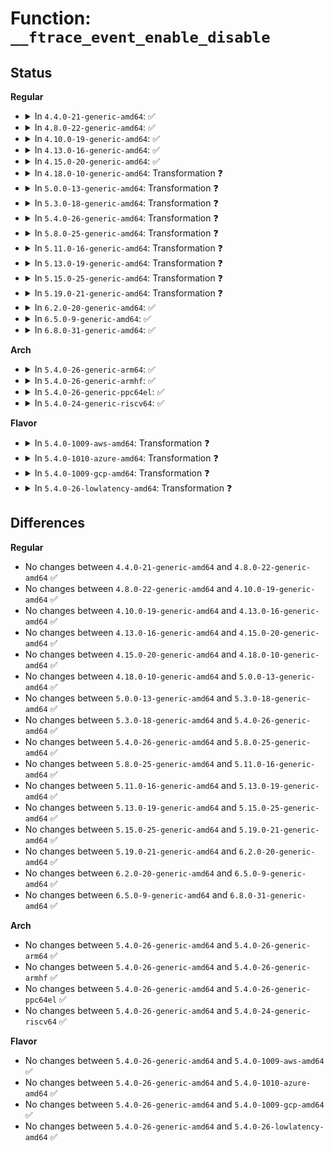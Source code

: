 # Function: <code>__ftrace_event_enable_disable</code>

## Status
<b>Regular</b>
<ul>
<li>
<details>
<summary>In <code>4.4.0-21-generic-amd64</code>: ✅</summary>

```c
int __ftrace_event_enable_disable(struct trace_event_file * file, int enable, int soft_disable)
```

```json
{
  "name": "__ftrace_event_enable_disable",
  "collision_type": "Unique Static",
  "inline_type": "No",
  "funcs": [
    {
      "addr": 18446744071580278272,
      "name": "__ftrace_event_enable_disable",
      "external": false,
      "loc": "kernel/trace/trace_events.c:361",
      "file": "kernel/trace/trace_events.c",
      "inline": "seen, unknown",
      "caller_inline": [],
      "caller_func": [
        "kernel/trace/trace_events.c:__ftrace_set_clr_event_nolock",
        "kernel/trace/trace_events.c:event_enable_write",
        "kernel/trace/trace_events.c:ftrace_event_set_open",
        "kernel/trace/trace_events.c:event_enable_free",
        "kernel/trace/trace_events.c:event_remove",
        "kernel/trace/trace_events.c:trace_event_enable_disable",
        "kernel/trace/trace_events.c:event_enable_func",
        "kernel/trace/trace_events.c:event_enable_func"
      ]
    }
  ],
  "symbols": [
    {
      "addr": 18446744071580278272,
      "name": "__ftrace_event_enable_disable",
      "section": ".text",
      "bind": "STB_LOCAL",
      "size": 384
    }
  ]
}
```
</details>
</li>
<li>
<details>
<summary>In <code>4.8.0-22-generic-amd64</code>: ✅</summary>

```c
int __ftrace_event_enable_disable(struct trace_event_file * file, int enable, int soft_disable)
```

```json
{
  "name": "__ftrace_event_enable_disable",
  "collision_type": "Unique Static",
  "inline_type": "No",
  "funcs": [
    {
      "addr": 18446744071580321600,
      "name": "__ftrace_event_enable_disable",
      "external": false,
      "loc": "kernel/trace/trace_events.c:386",
      "file": "kernel/trace/trace_events.c",
      "inline": "seen, unknown",
      "caller_inline": [],
      "caller_func": [
        "kernel/trace/trace_events.c:event_enable_func",
        "kernel/trace/trace_events.c:event_enable_func",
        "kernel/trace/trace_events.c:event_enable_free",
        "kernel/trace/trace_events.c:event_remove",
        "kernel/trace/trace_events.c:ftrace_event_set_open",
        "kernel/trace/trace_events.c:event_enable_write",
        "kernel/trace/trace_events.c:__ftrace_set_clr_event_nolock",
        "kernel/trace/trace_events.c:trace_event_enable_disable"
      ]
    }
  ],
  "symbols": [
    {
      "addr": 18446744071580321600,
      "name": "__ftrace_event_enable_disable",
      "section": ".text",
      "bind": "STB_LOCAL",
      "size": 497
    }
  ]
}
```
</details>
</li>
<li>
<details>
<summary>In <code>4.10.0-19-generic-amd64</code>: ✅</summary>

```c
int __ftrace_event_enable_disable(struct trace_event_file * file, int enable, int soft_disable)
```

```json
{
  "name": "__ftrace_event_enable_disable",
  "collision_type": "Unique Static",
  "inline_type": "No",
  "funcs": [
    {
      "addr": 18446744071580367728,
      "name": "__ftrace_event_enable_disable",
      "external": false,
      "loc": "kernel/trace/trace_events.c:346",
      "file": "kernel/trace/trace_events.c",
      "inline": "seen, unknown",
      "caller_inline": [],
      "caller_func": [
        "kernel/trace/trace_events.c:event_enable_func",
        "kernel/trace/trace_events.c:event_enable_func",
        "kernel/trace/trace_events.c:event_enable_free",
        "kernel/trace/trace_events.c:event_remove",
        "kernel/trace/trace_events.c:ftrace_event_set_open",
        "kernel/trace/trace_events.c:event_enable_write",
        "kernel/trace/trace_events.c:__ftrace_set_clr_event_nolock",
        "kernel/trace/trace_events.c:trace_event_enable_disable"
      ]
    }
  ],
  "symbols": [
    {
      "addr": 18446744071580367728,
      "name": "__ftrace_event_enable_disable",
      "section": ".text",
      "bind": "STB_LOCAL",
      "size": 497
    }
  ]
}
```
</details>
</li>
<li>
<details>
<summary>In <code>4.13.0-16-generic-amd64</code>: ✅</summary>

```c
int __ftrace_event_enable_disable(struct trace_event_file * file, int enable, int soft_disable)
```

```json
{
  "name": "__ftrace_event_enable_disable",
  "collision_type": "Unique Static",
  "inline_type": "No",
  "funcs": [
    {
      "addr": 18446744071580379088,
      "name": "__ftrace_event_enable_disable",
      "external": false,
      "loc": "kernel/trace/trace_events.c:368",
      "file": "kernel/trace/trace_events.c",
      "inline": "seen, unknown",
      "caller_inline": [],
      "caller_func": [
        "kernel/trace/trace_events.c:event_enable_func",
        "kernel/trace/trace_events.c:event_enable_func",
        "kernel/trace/trace_events.c:event_remove",
        "kernel/trace/trace_events.c:ftrace_event_set_open",
        "kernel/trace/trace_events.c:event_enable_write",
        "kernel/trace/trace_events.c:__ftrace_set_clr_event_nolock",
        "kernel/trace/trace_events.c:trace_event_enable_disable"
      ]
    }
  ],
  "symbols": [
    {
      "addr": 18446744071580379088,
      "name": "__ftrace_event_enable_disable",
      "section": ".text",
      "bind": "STB_LOCAL",
      "size": 594
    }
  ]
}
```
</details>
</li>
<li>
<details>
<summary>In <code>4.15.0-20-generic-amd64</code>: ✅</summary>

```c
int __ftrace_event_enable_disable(struct trace_event_file * file, int enable, int soft_disable)
```

```json
{
  "name": "__ftrace_event_enable_disable",
  "collision_type": "Unique Static",
  "inline_type": "No",
  "funcs": [
    {
      "addr": 18446744071580434320,
      "name": "__ftrace_event_enable_disable",
      "external": false,
      "loc": "kernel/trace/trace_events.c:368",
      "file": "kernel/trace/trace_events.c",
      "inline": "seen, unknown",
      "caller_inline": [],
      "caller_func": [
        "kernel/trace/trace_events.c:event_enable_func",
        "kernel/trace/trace_events.c:event_enable_func",
        "kernel/trace/trace_events.c:event_remove",
        "kernel/trace/trace_events.c:ftrace_event_set_open",
        "kernel/trace/trace_events.c:event_enable_write",
        "kernel/trace/trace_events.c:__ftrace_set_clr_event_nolock",
        "kernel/trace/trace_events.c:trace_event_enable_disable"
      ]
    }
  ],
  "symbols": [
    {
      "addr": 18446744071580434320,
      "name": "__ftrace_event_enable_disable",
      "section": ".text",
      "bind": "STB_LOCAL",
      "size": 610
    }
  ]
}
```
</details>
</li>
<li>
<details>
<summary>In <code>4.18.0-10-generic-amd64</code>: Transformation ❓</summary>

```c
int __ftrace_event_enable_disable(struct trace_event_file * file, int enable, int soft_disable)
```

```json
{
  "name": "__ftrace_event_enable_disable",
  "collision_type": "Unique Static",
  "inline_type": "No",
  "funcs": [
    {
      "addr": 0,
      "name": "__ftrace_event_enable_disable",
      "external": false,
      "loc": "kernel/trace/trace_events.c:368",
      "file": "kernel/trace/trace_events.c",
      "inline": "seen, unknown",
      "caller_inline": [],
      "caller_func": [
        "kernel/trace/trace_events.c:event_enable_func",
        "kernel/trace/trace_events.c:event_enable_func",
        "kernel/trace/trace_events.c:event_remove",
        "kernel/trace/trace_events.c:ftrace_event_set_open",
        "kernel/trace/trace_events.c:event_enable_write",
        "kernel/trace/trace_events.c:__ftrace_set_clr_event_nolock",
        "kernel/trace/trace_events.c:trace_event_enable_disable"
      ]
    }
  ],
  "symbols": [
    {
      "addr": 18446744071580496080,
      "name": "__ftrace_event_enable_disable",
      "section": ".text",
      "bind": "STB_LOCAL",
      "size": 574
    },
    {
      "addr": 18446744071580509275,
      "name": "__ftrace_event_enable_disable.cold.26",
      "section": ".text",
      "bind": "STB_LOCAL",
      "size": 47
    }
  ]
}
```
</details>
</li>
<li>
<details>
<summary>In <code>5.0.0-13-generic-amd64</code>: Transformation ❓</summary>

```c
int __ftrace_event_enable_disable(struct trace_event_file * file, int enable, int soft_disable)
```

```json
{
  "name": "__ftrace_event_enable_disable",
  "collision_type": "Unique Static",
  "inline_type": "No",
  "funcs": [
    {
      "addr": 0,
      "name": "__ftrace_event_enable_disable",
      "external": false,
      "loc": "kernel/trace/trace_events.c:369",
      "file": "kernel/trace/trace_events.c",
      "inline": "seen, unknown",
      "caller_inline": [],
      "caller_func": [
        "kernel/trace/trace_events.c:event_enable_func",
        "kernel/trace/trace_events.c:event_enable_func",
        "kernel/trace/trace_events.c:event_remove",
        "kernel/trace/trace_events.c:ftrace_event_set_open",
        "kernel/trace/trace_events.c:event_enable_write",
        "kernel/trace/trace_events.c:__ftrace_set_clr_event_nolock",
        "kernel/trace/trace_events.c:trace_event_enable_disable"
      ]
    }
  ],
  "symbols": [
    {
      "addr": 18446744071580553792,
      "name": "__ftrace_event_enable_disable",
      "section": ".text",
      "bind": "STB_LOCAL",
      "size": 574
    },
    {
      "addr": 18446744071580566940,
      "name": "__ftrace_event_enable_disable.cold.25",
      "section": ".text",
      "bind": "STB_LOCAL",
      "size": 47
    }
  ]
}
```
</details>
</li>
<li>
<details>
<summary>In <code>5.3.0-18-generic-amd64</code>: Transformation ❓</summary>

```c
int __ftrace_event_enable_disable(struct trace_event_file * file, int enable, int soft_disable)
```

```json
{
  "name": "__ftrace_event_enable_disable",
  "collision_type": "Unique Static",
  "inline_type": "No",
  "funcs": [
    {
      "addr": 0,
      "name": "__ftrace_event_enable_disable",
      "external": false,
      "loc": "kernel/trace/trace_events.c:361",
      "file": "kernel/trace/trace_events.c",
      "inline": "seen, unknown",
      "caller_inline": [],
      "caller_func": [
        "kernel/trace/trace_events.c:event_enable_func",
        "kernel/trace/trace_events.c:event_enable_func",
        "kernel/trace/trace_events.c:event_remove",
        "kernel/trace/trace_events.c:ftrace_event_set_open",
        "kernel/trace/trace_events.c:event_enable_write",
        "kernel/trace/trace_events.c:__ftrace_set_clr_event_nolock",
        "kernel/trace/trace_events.c:trace_event_enable_disable"
      ]
    }
  ],
  "symbols": [
    {
      "addr": 18446744071580610928,
      "name": "__ftrace_event_enable_disable",
      "section": ".text",
      "bind": "STB_LOCAL",
      "size": 565
    },
    {
      "addr": 18446744071580624063,
      "name": "__ftrace_event_enable_disable.cold",
      "section": ".text",
      "bind": "STB_LOCAL",
      "size": 47
    }
  ]
}
```
</details>
</li>
<li>
<details>
<summary>In <code>5.4.0-26-generic-amd64</code>: Transformation ❓</summary>

```c
int __ftrace_event_enable_disable(struct trace_event_file * file, int enable, int soft_disable)
```

```json
{
  "name": "__ftrace_event_enable_disable",
  "collision_type": "Unique Static",
  "inline_type": "No",
  "funcs": [
    {
      "addr": 0,
      "name": "__ftrace_event_enable_disable",
      "external": false,
      "loc": "kernel/trace/trace_events.c:362",
      "file": "kernel/trace/trace_events.c",
      "inline": "seen, unknown",
      "caller_inline": [],
      "caller_func": [
        "kernel/trace/trace_events.c:event_enable_func",
        "kernel/trace/trace_events.c:event_enable_func",
        "kernel/trace/trace_events.c:event_remove",
        "kernel/trace/trace_events.c:ftrace_event_set_open",
        "kernel/trace/trace_events.c:event_enable_write",
        "kernel/trace/trace_events.c:__ftrace_set_clr_event_nolock",
        "kernel/trace/trace_events.c:trace_event_enable_disable"
      ]
    }
  ],
  "symbols": [
    {
      "addr": 18446744071580657216,
      "name": "__ftrace_event_enable_disable",
      "section": ".text",
      "bind": "STB_LOCAL",
      "size": 565
    },
    {
      "addr": 18446744071580670685,
      "name": "__ftrace_event_enable_disable.cold",
      "section": ".text",
      "bind": "STB_LOCAL",
      "size": 47
    }
  ]
}
```
</details>
</li>
<li>
<details>
<summary>In <code>5.8.0-25-generic-amd64</code>: Transformation ❓</summary>

```c
int __ftrace_event_enable_disable(struct trace_event_file * file, int enable, int soft_disable)
```

```json
{
  "name": "__ftrace_event_enable_disable",
  "collision_type": "Unique Static",
  "inline_type": "No",
  "funcs": [
    {
      "addr": 0,
      "name": "__ftrace_event_enable_disable",
      "external": false,
      "loc": "kernel/trace/trace_events.c:367",
      "file": "kernel/trace/trace_events.c",
      "inline": "seen, unknown",
      "caller_inline": [],
      "caller_func": [
        "kernel/trace/trace_events.c:event_enable_func",
        "kernel/trace/trace_events.c:event_enable_func",
        "kernel/trace/trace_events.c:event_remove",
        "kernel/trace/trace_events.c:ftrace_event_set_open",
        "kernel/trace/trace_events.c:event_enable_write",
        "kernel/trace/trace_events.c:__ftrace_set_clr_event_nolock",
        "kernel/trace/trace_events.c:trace_event_enable_disable"
      ]
    }
  ],
  "symbols": [
    {
      "addr": 18446744071580768480,
      "name": "__ftrace_event_enable_disable",
      "section": ".text",
      "bind": "STB_LOCAL",
      "size": 538
    },
    {
      "addr": 18446744071580775408,
      "name": "__ftrace_event_enable_disable.cold",
      "section": ".text",
      "bind": "STB_LOCAL",
      "size": 44
    }
  ]
}
```
</details>
</li>
<li>
<details>
<summary>In <code>5.11.0-16-generic-amd64</code>: Transformation ❓</summary>

```c
int __ftrace_event_enable_disable(struct trace_event_file * file, int enable, int soft_disable)
```

```json
{
  "name": "__ftrace_event_enable_disable",
  "collision_type": "Unique Static",
  "inline_type": "No",
  "funcs": [
    {
      "addr": 0,
      "name": "__ftrace_event_enable_disable",
      "external": false,
      "loc": "kernel/trace/trace_events.c:368",
      "file": "kernel/trace/trace_events.c",
      "inline": "seen, unknown",
      "caller_inline": [],
      "caller_func": [
        "kernel/trace/trace_events.c:event_enable_func",
        "kernel/trace/trace_events.c:event_enable_func",
        "kernel/trace/trace_events.c:event_remove",
        "kernel/trace/trace_events.c:ftrace_event_set_open",
        "kernel/trace/trace_events.c:event_enable_write",
        "kernel/trace/trace_events.c:__ftrace_set_clr_event_nolock",
        "kernel/trace/trace_events.c:trace_event_enable_disable"
      ]
    }
  ],
  "symbols": [
    {
      "addr": 18446744071580756912,
      "name": "__ftrace_event_enable_disable",
      "section": ".text",
      "bind": "STB_LOCAL",
      "size": 538
    },
    {
      "addr": 18446744071591322002,
      "name": "__ftrace_event_enable_disable.cold",
      "section": ".text",
      "bind": "STB_LOCAL",
      "size": 44
    }
  ]
}
```
</details>
</li>
<li>
<details>
<summary>In <code>5.13.0-19-generic-amd64</code>: Transformation ❓</summary>

```c
int __ftrace_event_enable_disable(struct trace_event_file * file, int enable, int soft_disable)
```

```json
{
  "name": "__ftrace_event_enable_disable",
  "collision_type": "Unique Static",
  "inline_type": "No",
  "funcs": [
    {
      "addr": 0,
      "name": "__ftrace_event_enable_disable",
      "external": false,
      "loc": "kernel/trace/trace_events.c:575",
      "file": "kernel/trace/trace_events.c",
      "inline": "seen, unknown",
      "caller_inline": [],
      "caller_func": [
        "kernel/trace/trace_events.c:event_enable_func",
        "kernel/trace/trace_events.c:event_enable_func",
        "kernel/trace/trace_events.c:event_remove",
        "kernel/trace/trace_events.c:ftrace_event_set_open",
        "kernel/trace/trace_events.c:event_enable_write",
        "kernel/trace/trace_events.c:__ftrace_set_clr_event_nolock",
        "kernel/trace/trace_events.c:trace_event_enable_disable"
      ]
    }
  ],
  "symbols": [
    {
      "addr": 18446744071580760160,
      "name": "__ftrace_event_enable_disable",
      "section": ".text",
      "bind": "STB_LOCAL",
      "size": 540
    },
    {
      "addr": 18446744071591263670,
      "name": "__ftrace_event_enable_disable.cold",
      "section": ".text",
      "bind": "STB_LOCAL",
      "size": 44
    }
  ]
}
```
</details>
</li>
<li>
<details>
<summary>In <code>5.15.0-25-generic-amd64</code>: Transformation ❓</summary>

```c
int __ftrace_event_enable_disable(struct trace_event_file * file, int enable, int soft_disable)
```

```json
{
  "name": "__ftrace_event_enable_disable",
  "collision_type": "Unique Static",
  "inline_type": "No",
  "funcs": [
    {
      "addr": 0,
      "name": "__ftrace_event_enable_disable",
      "external": false,
      "loc": "kernel/trace/trace_events.c:576",
      "file": "kernel/trace/trace_events.c",
      "inline": "seen, unknown",
      "caller_inline": [],
      "caller_func": [
        "kernel/trace/trace_events.c:event_enable_func",
        "kernel/trace/trace_events.c:event_enable_func",
        "kernel/trace/trace_events.c:event_remove",
        "kernel/trace/trace_events.c:ftrace_event_set_open",
        "kernel/trace/trace_events.c:event_enable_write",
        "kernel/trace/trace_events.c:__ftrace_set_clr_event_nolock",
        "kernel/trace/trace_events.c:trace_event_enable_disable"
      ]
    }
  ],
  "symbols": [
    {
      "addr": 18446744071580944096,
      "name": "__ftrace_event_enable_disable",
      "section": ".text",
      "bind": "STB_LOCAL",
      "size": 540
    },
    {
      "addr": 18446744071592174579,
      "name": "__ftrace_event_enable_disable.cold",
      "section": ".text",
      "bind": "STB_LOCAL",
      "size": 44
    }
  ]
}
```
</details>
</li>
<li>
<details>
<summary>In <code>5.19.0-21-generic-amd64</code>: Transformation ❓</summary>

```c
int __ftrace_event_enable_disable(struct trace_event_file * file, int enable, int soft_disable)
```

```json
{
  "name": "__ftrace_event_enable_disable",
  "collision_type": "Unique Static",
  "inline_type": "No",
  "funcs": [
    {
      "addr": 0,
      "name": "__ftrace_event_enable_disable",
      "external": false,
      "loc": "kernel/trace/trace_events.c:592",
      "file": "kernel/trace/trace_events.c",
      "inline": "seen, unknown",
      "caller_inline": [],
      "caller_func": [
        "kernel/trace/trace_events.c:event_enable_func",
        "kernel/trace/trace_events.c:event_enable_func",
        "kernel/trace/trace_events.c:event_remove",
        "kernel/trace/trace_events.c:ftrace_event_set_open",
        "kernel/trace/trace_events.c:event_enable_write",
        "kernel/trace/trace_events.c:__ftrace_set_clr_event_nolock",
        "kernel/trace/trace_events.c:trace_event_enable_disable"
      ]
    }
  ],
  "symbols": [
    {
      "addr": 18446744071581181952,
      "name": "__ftrace_event_enable_disable",
      "section": ".text",
      "bind": "STB_LOCAL",
      "size": 608
    },
    {
      "addr": 18446744071593947917,
      "name": "__ftrace_event_enable_disable.cold",
      "section": ".text",
      "bind": "STB_LOCAL",
      "size": 44
    }
  ]
}
```
</details>
</li>
<li>
<details>
<summary>In <code>6.2.0-20-generic-amd64</code>: ✅</summary>

```c
int __ftrace_event_enable_disable(struct trace_event_file * file, int enable, int soft_disable)
```

```json
{
  "name": "__ftrace_event_enable_disable",
  "collision_type": "Unique Static",
  "inline_type": "No",
  "funcs": [
    {
      "addr": 18446744071581504304,
      "name": "__ftrace_event_enable_disable",
      "external": false,
      "loc": "kernel/trace/trace_events.c:607",
      "file": "kernel/trace/trace_events.c",
      "inline": "seen, unknown",
      "caller_inline": [],
      "caller_func": [
        "kernel/trace/trace_events.c:event_enable_func",
        "kernel/trace/trace_events.c:event_enable_func",
        "kernel/trace/trace_events.c:event_remove",
        "kernel/trace/trace_events.c:ftrace_event_set_open",
        "kernel/trace/trace_events.c:event_enable_write",
        "kernel/trace/trace_events.c:__ftrace_set_clr_event_nolock",
        "kernel/trace/trace_events.c:trace_event_enable_disable"
      ]
    }
  ],
  "symbols": [
    {
      "addr": 18446744071581504304,
      "name": "__ftrace_event_enable_disable",
      "section": ".text",
      "bind": "STB_LOCAL",
      "size": 651
    }
  ]
}
```
</details>
</li>
<li>
<details>
<summary>In <code>6.5.0-9-generic-amd64</code>: ✅</summary>

```c
int __ftrace_event_enable_disable(struct trace_event_file * file, int enable, int soft_disable)
```

```json
{
  "name": "__ftrace_event_enable_disable",
  "collision_type": "Unique Static",
  "inline_type": "No",
  "funcs": [
    {
      "addr": 18446744071581622336,
      "name": "__ftrace_event_enable_disable",
      "external": false,
      "loc": "kernel/trace/trace_events.c:609",
      "file": "kernel/trace/trace_events.c",
      "inline": "seen, unknown",
      "caller_inline": [],
      "caller_func": [
        "kernel/trace/trace_events.c:event_enable_func",
        "kernel/trace/trace_events.c:event_enable_func",
        "kernel/trace/trace_events.c:event_remove",
        "kernel/trace/trace_events.c:ftrace_event_set_open",
        "kernel/trace/trace_events.c:event_enable_write",
        "kernel/trace/trace_events.c:__ftrace_set_clr_event_nolock",
        "kernel/trace/trace_events.c:trace_event_enable_disable"
      ]
    }
  ],
  "symbols": [
    {
      "addr": 18446744071581622336,
      "name": "__ftrace_event_enable_disable",
      "section": ".text",
      "bind": "STB_LOCAL",
      "size": 532
    }
  ]
}
```
</details>
</li>
<li>
<details>
<summary>In <code>6.8.0-31-generic-amd64</code>: ✅</summary>

```c
int __ftrace_event_enable_disable(struct trace_event_file * file, int enable, int soft_disable)
```

```json
{
  "name": "__ftrace_event_enable_disable",
  "collision_type": "Unique Static",
  "inline_type": "No",
  "funcs": [
    {
      "addr": 18446744071581735776,
      "name": "__ftrace_event_enable_disable",
      "external": false,
      "loc": "kernel/trace/trace_events.c:609",
      "file": "kernel/trace/trace_events.c",
      "inline": "seen, unknown",
      "caller_inline": [],
      "caller_func": [
        "kernel/trace/trace_events.c:event_enable_func",
        "kernel/trace/trace_events.c:event_enable_func",
        "kernel/trace/trace_events.c:event_remove",
        "kernel/trace/trace_events.c:ftrace_event_set_open",
        "kernel/trace/trace_events.c:event_enable_write",
        "kernel/trace/trace_events.c:__ftrace_set_clr_event_nolock",
        "kernel/trace/trace_events.c:trace_event_enable_disable"
      ]
    }
  ],
  "symbols": [
    {
      "addr": 18446744071581735776,
      "name": "__ftrace_event_enable_disable",
      "section": ".text",
      "bind": "STB_LOCAL",
      "size": 532
    }
  ]
}
```
</details>
</li>
</ul>
<b>Arch</b>
<ul>
<li>
<details>
<summary>In <code>5.4.0-26-generic-arm64</code>: ✅</summary>

```c
int __ftrace_event_enable_disable(struct trace_event_file * file, int enable, int soft_disable)
```

```json
{
  "name": "__ftrace_event_enable_disable",
  "collision_type": "Unique Static",
  "inline_type": "No",
  "funcs": [
    {
      "addr": 18446603336491971168,
      "name": "__ftrace_event_enable_disable",
      "external": false,
      "loc": "kernel/trace/trace_events.c:362",
      "file": "kernel/trace/trace_events.c",
      "inline": "seen, unknown",
      "caller_inline": [],
      "caller_func": [
        "kernel/trace/trace_events.c:event_enable_func",
        "kernel/trace/trace_events.c:event_enable_func",
        "kernel/trace/trace_events.c:event_remove",
        "kernel/trace/trace_events.c:ftrace_event_set_open",
        "kernel/trace/trace_events.c:event_enable_write",
        "kernel/trace/trace_events.c:__ftrace_set_clr_event_nolock",
        "kernel/trace/trace_events.c:trace_event_enable_disable"
      ]
    }
  ],
  "symbols": [
    {
      "addr": 18446603336491971168,
      "name": "__ftrace_event_enable_disable",
      "section": ".text",
      "bind": "STB_LOCAL",
      "size": 1060
    }
  ]
}
```
</details>
</li>
<li>
<details>
<summary>In <code>5.4.0-26-generic-armhf</code>: ✅</summary>

```c
int __ftrace_event_enable_disable(struct trace_event_file * file, int enable, int soft_disable)
```

```json
{
  "name": "__ftrace_event_enable_disable",
  "collision_type": "Unique Static",
  "inline_type": "No",
  "funcs": [
    {
      "addr": 3225901536,
      "name": "__ftrace_event_enable_disable",
      "external": false,
      "loc": "kernel/trace/trace_events.c:362",
      "file": "kernel/trace/trace_events.c",
      "inline": "seen, unknown",
      "caller_inline": [],
      "caller_func": [
        "kernel/trace/trace_events.c:event_enable_func",
        "kernel/trace/trace_events.c:event_enable_func",
        "kernel/trace/trace_events.c:event_remove",
        "kernel/trace/trace_events.c:ftrace_event_set_open",
        "kernel/trace/trace_events.c:event_enable_write",
        "kernel/trace/trace_events.c:__ftrace_set_clr_event_nolock",
        "kernel/trace/trace_events.c:trace_event_enable_disable"
      ]
    }
  ],
  "symbols": [
    {
      "addr": 3225901536,
      "name": "__ftrace_event_enable_disable",
      "section": ".text",
      "bind": "STB_LOCAL",
      "size": 764
    }
  ]
}
```
</details>
</li>
<li>
<details>
<summary>In <code>5.4.0-26-generic-ppc64el</code>: ✅</summary>

```c
int __ftrace_event_enable_disable(struct trace_event_file * file, int enable, int soft_disable)
```

```json
{
  "name": "__ftrace_event_enable_disable",
  "collision_type": "Unique Static",
  "inline_type": "No",
  "funcs": [
    {
      "addr": 13835058055285069696,
      "name": "__ftrace_event_enable_disable",
      "external": false,
      "loc": "kernel/trace/trace_events.c:362",
      "file": "kernel/trace/trace_events.c",
      "inline": "seen, unknown",
      "caller_inline": [],
      "caller_func": [
        "kernel/trace/trace_events.c:event_enable_func",
        "kernel/trace/trace_events.c:event_enable_func",
        "kernel/trace/trace_events.c:event_remove",
        "kernel/trace/trace_events.c:ftrace_event_set_open",
        "kernel/trace/trace_events.c:event_enable_write",
        "kernel/trace/trace_events.c:__ftrace_set_clr_event_nolock",
        "kernel/trace/trace_events.c:trace_event_enable_disable"
      ]
    }
  ],
  "symbols": [
    {
      "addr": 13835058055285069696,
      "name": "__ftrace_event_enable_disable",
      "section": ".text",
      "bind": "STB_LOCAL",
      "size": 1164
    }
  ]
}
```
</details>
</li>
<li>
<details>
<summary>In <code>5.4.0-24-generic-riscv64</code>: ✅</summary>

```c
int __ftrace_event_enable_disable(struct trace_event_file * file, int enable, int soft_disable)
```

```json
{
  "name": "__ftrace_event_enable_disable",
  "collision_type": "Unique Static",
  "inline_type": "No",
  "funcs": [
    {
      "addr": 18446743936272235706,
      "name": "__ftrace_event_enable_disable",
      "external": false,
      "loc": "kernel/trace/trace_events.c:362",
      "file": "kernel/trace/trace_events.c",
      "inline": "seen, unknown",
      "caller_inline": [],
      "caller_func": [
        "kernel/trace/trace_events.c:event_enable_func",
        "kernel/trace/trace_events.c:event_enable_func",
        "kernel/trace/trace_events.c:event_remove",
        "kernel/trace/trace_events.c:ftrace_event_set_open",
        "kernel/trace/trace_events.c:event_enable_write",
        "kernel/trace/trace_events.c:__ftrace_set_clr_event_nolock",
        "kernel/trace/trace_events.c:trace_event_enable_disable"
      ]
    }
  ],
  "symbols": [
    {
      "addr": 18446743936272235706,
      "name": "__ftrace_event_enable_disable",
      "section": ".text",
      "bind": "STB_LOCAL",
      "size": 570
    }
  ]
}
```
</details>
</li>
</ul>
<b>Flavor</b>
<ul>
<li>
<details>
<summary>In <code>5.4.0-1009-aws-amd64</code>: Transformation ❓</summary>

```c
int __ftrace_event_enable_disable(struct trace_event_file * file, int enable, int soft_disable)
```

```json
{
  "name": "__ftrace_event_enable_disable",
  "collision_type": "Unique Static",
  "inline_type": "No",
  "funcs": [
    {
      "addr": 0,
      "name": "__ftrace_event_enable_disable",
      "external": false,
      "loc": "kernel/trace/trace_events.c:362",
      "file": "kernel/trace/trace_events.c",
      "inline": "seen, unknown",
      "caller_inline": [],
      "caller_func": [
        "kernel/trace/trace_events.c:event_enable_func",
        "kernel/trace/trace_events.c:event_enable_func",
        "kernel/trace/trace_events.c:event_remove",
        "kernel/trace/trace_events.c:ftrace_event_set_open",
        "kernel/trace/trace_events.c:event_enable_write",
        "kernel/trace/trace_events.c:__ftrace_set_clr_event_nolock",
        "kernel/trace/trace_events.c:trace_event_enable_disable"
      ]
    }
  ],
  "symbols": [
    {
      "addr": 18446744071580626016,
      "name": "__ftrace_event_enable_disable",
      "section": ".text",
      "bind": "STB_LOCAL",
      "size": 565
    },
    {
      "addr": 18446744071580639485,
      "name": "__ftrace_event_enable_disable.cold",
      "section": ".text",
      "bind": "STB_LOCAL",
      "size": 47
    }
  ]
}
```
</details>
</li>
<li>
<details>
<summary>In <code>5.4.0-1010-azure-amd64</code>: Transformation ❓</summary>

```c
int __ftrace_event_enable_disable(struct trace_event_file * file, int enable, int soft_disable)
```

```json
{
  "name": "__ftrace_event_enable_disable",
  "collision_type": "Unique Static",
  "inline_type": "No",
  "funcs": [
    {
      "addr": 0,
      "name": "__ftrace_event_enable_disable",
      "external": false,
      "loc": "kernel/trace/trace_events.c:362",
      "file": "kernel/trace/trace_events.c",
      "inline": "seen, unknown",
      "caller_inline": [],
      "caller_func": [
        "kernel/trace/trace_events.c:event_enable_func",
        "kernel/trace/trace_events.c:event_enable_func",
        "kernel/trace/trace_events.c:event_remove",
        "kernel/trace/trace_events.c:ftrace_event_set_open",
        "kernel/trace/trace_events.c:event_enable_write",
        "kernel/trace/trace_events.c:__ftrace_set_clr_event_nolock",
        "kernel/trace/trace_events.c:trace_event_enable_disable"
      ]
    }
  ],
  "symbols": [
    {
      "addr": 18446744071580572256,
      "name": "__ftrace_event_enable_disable",
      "section": ".text",
      "bind": "STB_LOCAL",
      "size": 565
    },
    {
      "addr": 18446744071580585725,
      "name": "__ftrace_event_enable_disable.cold",
      "section": ".text",
      "bind": "STB_LOCAL",
      "size": 47
    }
  ]
}
```
</details>
</li>
<li>
<details>
<summary>In <code>5.4.0-1009-gcp-amd64</code>: Transformation ❓</summary>

```c
int __ftrace_event_enable_disable(struct trace_event_file * file, int enable, int soft_disable)
```

```json
{
  "name": "__ftrace_event_enable_disable",
  "collision_type": "Unique Static",
  "inline_type": "No",
  "funcs": [
    {
      "addr": 0,
      "name": "__ftrace_event_enable_disable",
      "external": false,
      "loc": "kernel/trace/trace_events.c:362",
      "file": "kernel/trace/trace_events.c",
      "inline": "seen, unknown",
      "caller_inline": [],
      "caller_func": [
        "kernel/trace/trace_events.c:event_enable_func",
        "kernel/trace/trace_events.c:event_enable_func",
        "kernel/trace/trace_events.c:event_remove",
        "kernel/trace/trace_events.c:ftrace_event_set_open",
        "kernel/trace/trace_events.c:event_enable_write",
        "kernel/trace/trace_events.c:__ftrace_set_clr_event_nolock",
        "kernel/trace/trace_events.c:trace_event_enable_disable"
      ]
    }
  ],
  "symbols": [
    {
      "addr": 18446744071580617264,
      "name": "__ftrace_event_enable_disable",
      "section": ".text",
      "bind": "STB_LOCAL",
      "size": 565
    },
    {
      "addr": 18446744071580630733,
      "name": "__ftrace_event_enable_disable.cold",
      "section": ".text",
      "bind": "STB_LOCAL",
      "size": 47
    }
  ]
}
```
</details>
</li>
<li>
<details>
<summary>In <code>5.4.0-26-lowlatency-amd64</code>: Transformation ❓</summary>

```c
int __ftrace_event_enable_disable(struct trace_event_file * file, int enable, int soft_disable)
```

```json
{
  "name": "__ftrace_event_enable_disable",
  "collision_type": "Unique Static",
  "inline_type": "No",
  "funcs": [
    {
      "addr": 0,
      "name": "__ftrace_event_enable_disable",
      "external": false,
      "loc": "kernel/trace/trace_events.c:362",
      "file": "kernel/trace/trace_events.c",
      "inline": "seen, unknown",
      "caller_inline": [],
      "caller_func": [
        "kernel/trace/trace_events.c:event_enable_func",
        "kernel/trace/trace_events.c:event_enable_func",
        "kernel/trace/trace_events.c:event_remove",
        "kernel/trace/trace_events.c:ftrace_event_set_open",
        "kernel/trace/trace_events.c:event_enable_write",
        "kernel/trace/trace_events.c:__ftrace_set_clr_event_nolock",
        "kernel/trace/trace_events.c:trace_event_enable_disable"
      ]
    }
  ],
  "symbols": [
    {
      "addr": 18446744071580674752,
      "name": "__ftrace_event_enable_disable",
      "section": ".text",
      "bind": "STB_LOCAL",
      "size": 565
    },
    {
      "addr": 18446744071580688237,
      "name": "__ftrace_event_enable_disable.cold",
      "section": ".text",
      "bind": "STB_LOCAL",
      "size": 47
    }
  ]
}
```
</details>
</li>
</ul>

## Differences
<b>Regular</b>
<ul>
<li>
No changes between <code>4.4.0-21-generic-amd64</code> and <code>4.8.0-22-generic-amd64</code> ✅
</li>
<li>
No changes between <code>4.8.0-22-generic-amd64</code> and <code>4.10.0-19-generic-amd64</code> ✅
</li>
<li>
No changes between <code>4.10.0-19-generic-amd64</code> and <code>4.13.0-16-generic-amd64</code> ✅
</li>
<li>
No changes between <code>4.13.0-16-generic-amd64</code> and <code>4.15.0-20-generic-amd64</code> ✅
</li>
<li>
No changes between <code>4.15.0-20-generic-amd64</code> and <code>4.18.0-10-generic-amd64</code> ✅
</li>
<li>
No changes between <code>4.18.0-10-generic-amd64</code> and <code>5.0.0-13-generic-amd64</code> ✅
</li>
<li>
No changes between <code>5.0.0-13-generic-amd64</code> and <code>5.3.0-18-generic-amd64</code> ✅
</li>
<li>
No changes between <code>5.3.0-18-generic-amd64</code> and <code>5.4.0-26-generic-amd64</code> ✅
</li>
<li>
No changes between <code>5.4.0-26-generic-amd64</code> and <code>5.8.0-25-generic-amd64</code> ✅
</li>
<li>
No changes between <code>5.8.0-25-generic-amd64</code> and <code>5.11.0-16-generic-amd64</code> ✅
</li>
<li>
No changes between <code>5.11.0-16-generic-amd64</code> and <code>5.13.0-19-generic-amd64</code> ✅
</li>
<li>
No changes between <code>5.13.0-19-generic-amd64</code> and <code>5.15.0-25-generic-amd64</code> ✅
</li>
<li>
No changes between <code>5.15.0-25-generic-amd64</code> and <code>5.19.0-21-generic-amd64</code> ✅
</li>
<li>
No changes between <code>5.19.0-21-generic-amd64</code> and <code>6.2.0-20-generic-amd64</code> ✅
</li>
<li>
No changes between <code>6.2.0-20-generic-amd64</code> and <code>6.5.0-9-generic-amd64</code> ✅
</li>
<li>
No changes between <code>6.5.0-9-generic-amd64</code> and <code>6.8.0-31-generic-amd64</code> ✅
</li>
</ul>
<b>Arch</b>
<ul>
<li>
No changes between <code>5.4.0-26-generic-amd64</code> and <code>5.4.0-26-generic-arm64</code> ✅
</li>
<li>
No changes between <code>5.4.0-26-generic-amd64</code> and <code>5.4.0-26-generic-armhf</code> ✅
</li>
<li>
No changes between <code>5.4.0-26-generic-amd64</code> and <code>5.4.0-26-generic-ppc64el</code> ✅
</li>
<li>
No changes between <code>5.4.0-26-generic-amd64</code> and <code>5.4.0-24-generic-riscv64</code> ✅
</li>
</ul>
<b>Flavor</b>
<ul>
<li>
No changes between <code>5.4.0-26-generic-amd64</code> and <code>5.4.0-1009-aws-amd64</code> ✅
</li>
<li>
No changes between <code>5.4.0-26-generic-amd64</code> and <code>5.4.0-1010-azure-amd64</code> ✅
</li>
<li>
No changes between <code>5.4.0-26-generic-amd64</code> and <code>5.4.0-1009-gcp-amd64</code> ✅
</li>
<li>
No changes between <code>5.4.0-26-generic-amd64</code> and <code>5.4.0-26-lowlatency-amd64</code> ✅
</li>
</ul>
